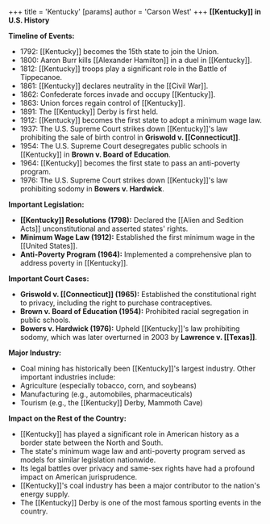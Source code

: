 +++
 title = 'Kentucky'
[params]
	author = 'Carson West'
+++
**[[Kentucky]] in U.S. History**

**Timeline of Events:**

* 1792: [[Kentucky]] becomes the 15th state to join the Union.
* 1800: Aaron Burr kills [[Alexander Hamilton]] in a duel in [[Kentucky]].
* 1812: [[Kentucky]] troops play a significant role in the Battle of Tippecanoe.
* 1861: [[Kentucky]] declares neutrality in the [[Civil War]].
* 1862: Confederate forces invade and occupy [[Kentucky]].
* 1863: Union forces regain control of [[Kentucky]].
* 1891: The [[Kentucky]] Derby is first held.
* 1912: [[Kentucky]] becomes the first state to adopt a minimum wage law.
* 1937: The U.S. Supreme Court strikes down [[Kentucky]]'s law prohibiting the sale of birth control in **Griswold v. [[Connecticut]]**.
* 1954: The U.S. Supreme Court desegregates public schools in [[Kentucky]] in **Brown v. Board of Education**.
* 1964: [[Kentucky]] becomes the first state to pass an anti-poverty program.
* 1976: The U.S. Supreme Court strikes down [[Kentucky]]'s law prohibiting sodomy in **Bowers v. Hardwick**.

**Important Legislation:**

* **[[Kentucky]] Resolutions (1798):** Declared the [[Alien and Sedition Acts]] unconstitutional and asserted states' rights.
* **Minimum Wage Law (1912):** Established the first minimum wage in the [[United States]].
* **Anti-Poverty Program (1964):** Implemented a comprehensive plan to address poverty in [[Kentucky]].

**Important Court Cases:**

* **Griswold v. [[Connecticut]] (1965):** Established the constitutional right to privacy, including the right to purchase contraceptives.
* **Brown v. Board of Education (1954):** Prohibited racial segregation in public schools.
* **Bowers v. Hardwick (1976):** Upheld [[Kentucky]]'s law prohibiting sodomy, which was later overturned in 2003 by **Lawrence v. [[Texas]]**.

**Major Industry:**

* Coal mining has historically been [[Kentucky]]'s largest industry. Other important industries include:
 * Agriculture (especially tobacco, corn, and soybeans)
 * Manufacturing (e.g., automobiles, pharmaceuticals)
 * Tourism (e.g., the [[Kentucky]] Derby, Mammoth Cave)

**Impact on the Rest of the Country:**

* [[Kentucky]] has played a significant role in American history as a border state between the North and South.
* The state's minimum wage law and anti-poverty program served as models for similar legislation nationwide.
* Its legal battles over privacy and same-sex rights have had a profound impact on American jurisprudence.
* [[Kentucky]]'s coal industry has been a major contributor to the nation's energy supply.
* The [[Kentucky]] Derby is one of the most famous sporting events in the country.